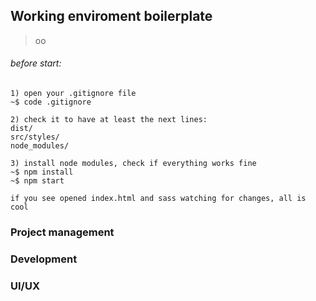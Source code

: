 ## Working enviroment boilerplate
> оо

###### before start:
```
1) open your .gitignore file
~$ code .gitignore

2) check it to have at least the next lines:
dist/
src/styles/
node_modules/

3) install node modules, check if everything works fine
~$ npm install     
~$ npm start

if you see opened index.html and sass watching for changes, all is cool
```
### Project management


### Development

### UI/UX